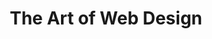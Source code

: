 ---
title: The Art of Web Design
number: ART 203
description:  
course-type: [Additional]
bulletin-link: http://bulletins.psu.edu/undergrad/courses/a/art/203
pathway-list: [Generalist, Digital Design, Interactive Media Developer]
---